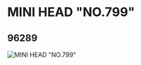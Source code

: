 # MINI HEAD "NO.799"
## 96289
![MINI HEAD "NO.799"](https://lc-www-live-s.legocdn.com/media/bricks/5/2/4625152.jpg)